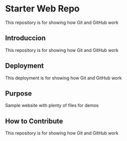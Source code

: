# Starter Web Repo

This repository is for showing how Git and GitHub work

## Introduccion

This repository is for showing how Git and GitHub work

## Deployment

This deployment is for showing how Git and GitHub work

## Purpose

Sample website with plenty of files for demos

## How to Contribute

This repository is for showing how Git and GitHub work